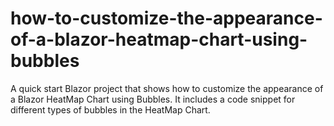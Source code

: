 # how-to-customize-the-appearance-of-a-blazor-heatmap-chart-using-bubbles
A quick start Blazor project that shows how to customize the appearance of a Blazor HeatMap Chart using Bubbles. It includes a code snippet for different types of bubbles in the HeatMap Chart.
